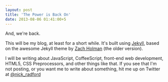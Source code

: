```yaml
---
layout: post
title: 'The Power is Back On'
date: 2013-08-06 01:41:00+5
---
```


And, we're back.

This will be my blog, at least for a short while. It's built using [Jekyll][jekyll], based on the awesome Jekyll theme by [Zach Holman][holman] (the older version).

I will be writing about JavaScript, CoffeeScript, front-end web development, HTML5, CSS Preprocessors, and other things like that. If you see that I'm not posting, or you want me to write about something, hit me up on Twitter at [@nick_radford][twitter]

[jekyll]: http://jekyllrb.com
[holman]: http://zachholman.com
[twitter]: http://twitter.com/nick_radford